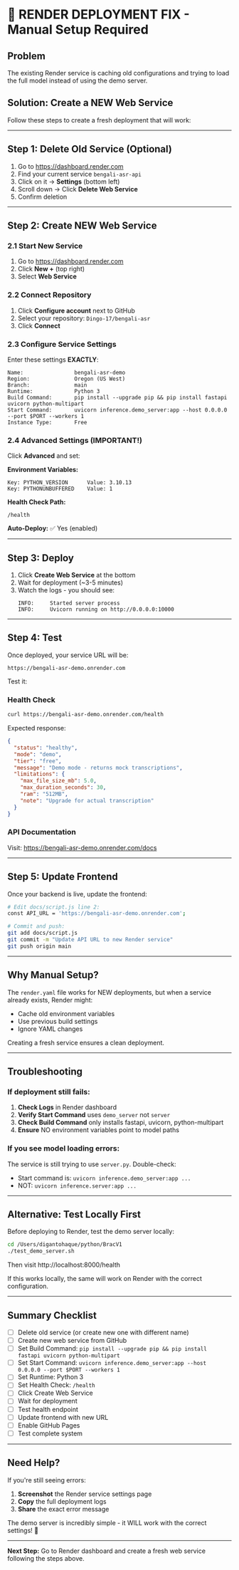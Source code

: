 # 🚨 RENDER DEPLOYMENT FIX - Manual Setup Required

## Problem
The existing Render service is caching old configurations and trying to load the full model instead of using the demo server.

## Solution: Create a NEW Web Service

Follow these steps to create a fresh deployment that will work:

---

## Step 1: Delete Old Service (Optional)

1. Go to https://dashboard.render.com
2. Find your current service `bengali-asr-api`
3. Click on it → **Settings** (bottom left)
4. Scroll down → Click **Delete Web Service**
5. Confirm deletion

---

## Step 2: Create NEW Web Service

### 2.1 Start New Service
1. Go to https://dashboard.render.com
2. Click **New +** (top right)
3. Select **Web Service**

### 2.2 Connect Repository
1. Click **Configure account** next to GitHub
2. Select your repository: `Dingo-17/bengali-asr`
3. Click **Connect**

### 2.3 Configure Service Settings

Enter these settings **EXACTLY**:

```
Name:                bengali-asr-demo
Region:              Oregon (US West)
Branch:              main
Runtime:             Python 3
Build Command:       pip install --upgrade pip && pip install fastapi uvicorn python-multipart
Start Command:       uvicorn inference.demo_server:app --host 0.0.0.0 --port $PORT --workers 1
Instance Type:       Free
```

### 2.4 Advanced Settings (IMPORTANT!)

Click **Advanced** and set:

**Environment Variables:**
```
Key: PYTHON_VERSION      Value: 3.10.13
Key: PYTHONUNBUFFERED    Value: 1
```

**Health Check Path:**
```
/health
```

**Auto-Deploy:**
✅ Yes (enabled)

---

## Step 3: Deploy

1. Click **Create Web Service** at the bottom
2. Wait for deployment (~3-5 minutes)
3. Watch the logs - you should see:
   ```
   INFO:     Started server process
   INFO:     Uvicorn running on http://0.0.0.0:10000
   ```

---

## Step 4: Test

Once deployed, your service URL will be:
```
https://bengali-asr-demo.onrender.com
```

Test it:

### Health Check
```bash
curl https://bengali-asr-demo.onrender.com/health
```

Expected response:
```json
{
  "status": "healthy",
  "mode": "demo",
  "tier": "free",
  "message": "Demo mode - returns mock transcriptions",
  "limitations": {
    "max_file_size_mb": 5.0,
    "max_duration_seconds": 30,
    "ram": "512MB",
    "note": "Upgrade for actual transcription"
  }
}
```

### API Documentation
Visit: https://bengali-asr-demo.onrender.com/docs

---

## Step 5: Update Frontend

Once your backend is live, update the frontend:

```bash
# Edit docs/script.js line 2:
const API_URL = 'https://bengali-asr-demo.onrender.com';

# Commit and push:
git add docs/script.js
git commit -m "Update API URL to new Render service"
git push origin main
```

---

## Why Manual Setup?

The `render.yaml` file works for NEW deployments, but when a service already exists, Render might:
- Cache old environment variables
- Use previous build settings
- Ignore YAML changes

Creating a fresh service ensures a clean deployment.

---

## Troubleshooting

### If deployment still fails:

1. **Check Logs** in Render dashboard
2. **Verify Start Command** uses `demo_server` not `server`
3. **Check Build Command** only installs fastapi, uvicorn, python-multipart
4. **Ensure** NO environment variables point to model paths

### If you see model loading errors:

The service is still trying to use `server.py`. Double-check:
- Start command is: `uvicorn inference.demo_server:app ...`
- NOT: `uvicorn inference.server:app ...`

---

## Alternative: Test Locally First

Before deploying to Render, test the demo server locally:

```bash
cd /Users/digantohaque/python/BracV1
./test_demo_server.sh
```

Then visit http://localhost:8000/health

If this works locally, the same will work on Render with the correct configuration.

---

## Summary Checklist

- [ ] Delete old service (or create new one with different name)
- [ ] Create new web service from GitHub
- [ ] Set Build Command: `pip install --upgrade pip && pip install fastapi uvicorn python-multipart`
- [ ] Set Start Command: `uvicorn inference.demo_server:app --host 0.0.0.0 --port $PORT --workers 1`
- [ ] Set Runtime: Python 3
- [ ] Set Health Check: `/health`
- [ ] Click Create Web Service
- [ ] Wait for deployment
- [ ] Test health endpoint
- [ ] Update frontend with new URL
- [ ] Enable GitHub Pages
- [ ] Test complete system

---

## Need Help?

If you're still seeing errors:

1. **Screenshot** the Render service settings page
2. **Copy** the full deployment logs
3. **Share** the exact error message

The demo server is incredibly simple - it WILL work with the correct settings! 🚀

---

**Next Step:** Go to Render dashboard and create a fresh web service following the steps above.
